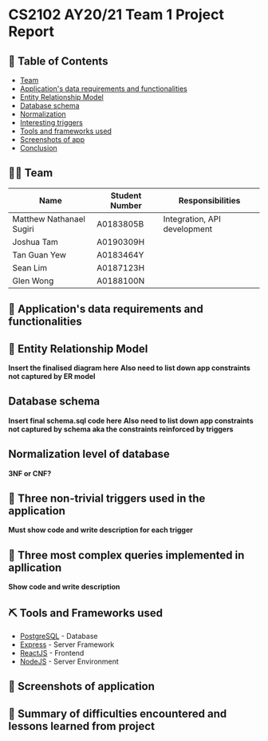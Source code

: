 # CS2102 AY20/21 Team 1 Project Report
<!--  For reference
MARKING SCHEME
- ER Data Model
- Relational Schema
- Interesting queries (3 most interesting to how application can improve business decision)
- Triggers for complex constraints
- User interface design
-->
## 📝 Table of Contents
-  [Team](#info)
-  [Application's data requirements and functionalities](#application_description)
-  [Entity Relationship Model](#er_diagram)
-  [Database schema](#schema)
-  [Normalization](#normalization)
-  [Interesting triggers](#triggers)
-  [Tools and frameworks used](#tools_used)
-  [Screenshots of app](#screenshots)
-  [Conclusion](#conclusion)

## 👨‍💻  Team <a name = "info"></a>
| Name | Student Number | Responsibilities
|------------ | ------------- | -------------
| Matthew Nathanael Sugiri | A0183805B | Integration, API development
| Joshua Tam | A0190309H |
| Tan Guan Yew | A0183464Y |
| Sean Lim | A0187123H |
| Glen Wong | A0188100N |

## 🧐 Application's data requirements and functionalities <a name = "application_description"></a>

## 🚀 Entity Relationship Model <a name = "er_diagram"></a>
**Insert the finalised diagram here**
**Also need to list down app constraints not captured by ER model**

## Database schema <a name = "schema"></a>
**Insert final schema.sql code here**
**Also need to list down app constraints not captured by schema aka the constraints reinforced by triggers**

## Normalization level of database <a name = "normalization"></a>
**3NF or CNF?**

## 🎉 Three non-trivial triggers used in the application <a name = "triggers"></a>
**Must show code and write description for each trigger**

## 🎉 Three most complex queries implemented in apllication <a name = "queries"></a>
**Show code and write description**

## ⛏️ Tools and Frameworks used <a name = "tools_used"></a>
- [PostgreSQL](https://www.postgresql.org/) - Database
- [Express](https://expressjs.com/) - Server Framework
- [ReactJS](https://reactjs.org/) - Frontend 
- [NodeJS](https://nodejs.org/en/) - Server Environment

## 🎈 Screenshots of application <a name = "screenshots"></a>

## 🏁 Summary of difficulties encountered and lessons learned from project <a name = "conclusion"></a>
